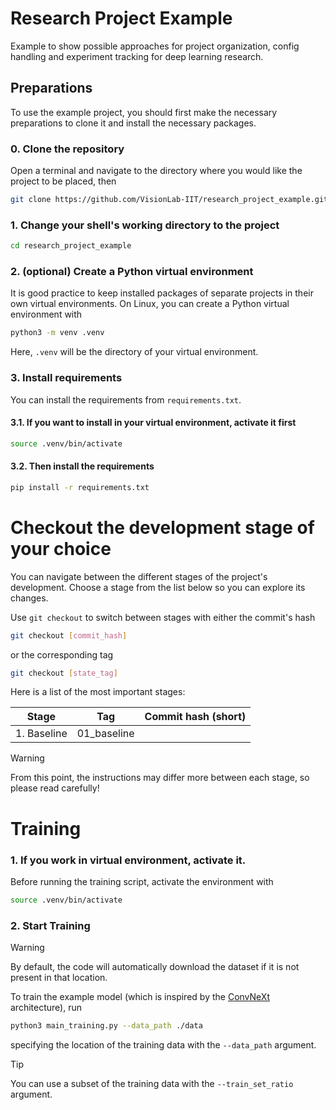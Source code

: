 # Research Project Example
Example to show possible approaches for project organization, config handling and experiment tracking for deep learning research.

## Preparations
To use the example project, you should first make the necessary preparations to clone it and install the necessary packages.

### 0. Clone the repository
Open a terminal and navigate to the directory where you would like the project to be placed, then
```bash
git clone https://github.com/VisionLab-IIT/research_project_example.git
```
### 1. Change your shell's working directory to the project
```bash
cd research_project_example
```

### 2. (optional) Create a Python virtual environment
It is good practice to keep installed packages of separate projects in their own virtual environments. On Linux, you can create a Python virtual environment with
```bash
python3 -m venv .venv
```
Here, `.venv` will be the directory of your virtual environment. 

### 3. Install requirements
You can install the requirements from `requirements.txt`.

#### 3.1. If you want to install in your virtual environment, activate it first
```bash
source .venv/bin/activate
```
#### 3.2. Then install the requirements
```bash
pip install -r requirements.txt
```

# Checkout the development stage of your choice
You can navigate between the different stages of the project's development. Choose a stage from the list below so you can explore its changes.

Use `git checkout` to switch between stages with either the commit's hash
```bash
git checkout [commit_hash]
```
or the corresponding tag
```bash
git checkout [state_tag]
```

Here is a list of the most important stages:

| Stage | Tag | Commit hash (short) |
|-------|---------------------|------|
| 1. Baseline | 01_baseline | |

> [!WARNING]
> From this point, the instructions may differ more between each stage, so please read carefully!
# Training

### 1. If you work in virtual environment, activate it.
Before running the training script, activate the environment with
```bash
source .venv/bin/activate
```

### 2. Start Training
> [!WARNING]
> By default, the code will automatically download the dataset if it is not present in that location.

To train the example model (which is inspired by the [ConvNeXt](https://openaccess.thecvf.com/content/CVPR2022/papers/Liu_A_ConvNet_for_the_2020s_CVPR_2022_paper.pdf) architecture), run
```bash
python3 main_training.py --data_path ./data
```
specifying the location of the training data with the `--data_path` argument. 
> [!TIP]
> You can use a subset of the training data with the `--train_set_ratio` argument.
